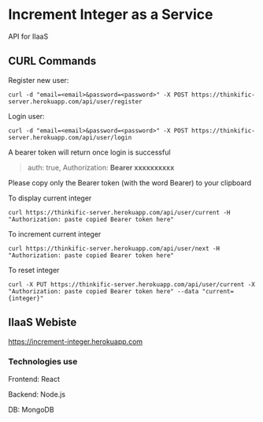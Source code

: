 # Increment Integer as a Service

API for IIaaS

## CURL Commands

Register new user:
```
curl -d "email=<email>&password=<password>" -X POST https://thinkific-server.herokuapp.com/api/user/register
```

Login user:
```
curl -d "email=<email>&password=<password>" -X POST https://thinkific-server.herokuapp.com/api/user/login
```

A bearer token will return once login is successful

> auth: true, Authorization: **Bearer xxxxxxxxxx**

Please copy only the Bearer token (with the word Bearer) to your clipboard

To display current integer
```
curl https://thinkific-server.herokuapp.com/api/user/current -H "Authorization: paste copied Bearer token here"
```

To increment current integer
```
curl https://thinkific-server.herokuapp.com/api/user/next -H "Authorization: paste copied Bearer token here"
```

To reset integer
```
curl -X PUT https://thinkific-server.herokuapp.com/api/user/current -X "Authorization: paste copied Bearer token here" --data "current={integer}"
```

## IIaaS Webiste

https://increment-integer.herokuapp.com

### Technologies use

Frontend: React

Backend: Node.js

DB: MongoDB
